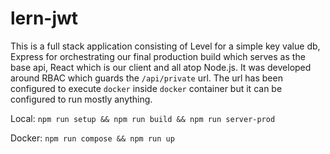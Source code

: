 # lern-jwt

This is a full stack application consisting of Level for a simple key value db, Express for orchestrating our final production build which serves as the base api, React which is our client and all atop Node.js. It was developed around RBAC which guards the `/api/private` url. The url has been configured to execute `docker` inside `docker` container but it can be configured to run mostly anything.

Local:
`npm run setup && npm run build && npm run server-prod`

Docker:
`npm run compose && npm run up`
